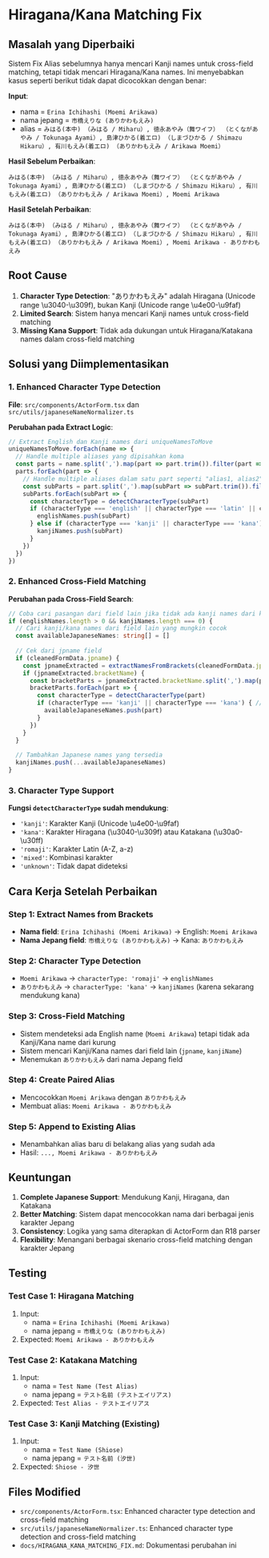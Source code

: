 # Hiragana/Kana Matching Fix

## Masalah yang Diperbaiki

Sistem Fix Alias sebelumnya hanya mencari Kanji names untuk cross-field matching, tetapi tidak mencari Hiragana/Kana names. Ini menyebabkan kasus seperti berikut tidak dapat dicocokkan dengan benar:

**Input**:
- nama = `Erina Ichihashi (Moemi Arikawa)`
- nama jepang = `市橋えりな (ありかわもえみ)`
- alias = `みはる(本中) （みはる / Miharu）, 徳永あやみ（舞ワイフ） （とくながあやみ / Tokunaga Ayami）, 島津ひかる(着エロ) （しまづひかる / Shimazu Hikaru）, 有川もえみ(着エロ) （ありかわもえみ / Arikawa Moemi）`

**Hasil Sebelum Perbaikan**:
```
みはる(本中) （みはる / Miharu）, 徳永あやみ（舞ワイフ） （とくながあやみ / Tokunaga Ayami）, 島津ひかる(着エロ) （しまづひかる / Shimazu Hikaru）, 有川もえみ(着エロ) （ありかわもえみ / Arikawa Moemi）, Moemi Arikawa
```

**Hasil Setelah Perbaikan**:
```
みはる(本中) （みはる / Miharu）, 徳永あやみ（舞ワイフ） （とくながあやみ / Tokunaga Ayami）, 島津ひかる(着エロ) （しまづひかる / Shimazu Hikaru）, 有川もえみ(着エロ) （ありかわもえみ / Arikawa Moemi）, Moemi Arikawa - ありかわもえみ
```

## Root Cause

1. **Character Type Detection**: "ありかわもえみ" adalah Hiragana (Unicode range \u3040-\u309f), bukan Kanji (Unicode range \u4e00-\u9faf)
2. **Limited Search**: Sistem hanya mencari Kanji names untuk cross-field matching
3. **Missing Kana Support**: Tidak ada dukungan untuk Hiragana/Katakana names dalam cross-field matching

## Solusi yang Diimplementasikan

### 1. **Enhanced Character Type Detection**

**File**: `src/components/ActorForm.tsx` dan `src/utils/japaneseNameNormalizer.ts`

**Perubahan pada Extract Logic**:
```typescript
// Extract English dan Kanji names dari uniqueNamesToMove
uniqueNamesToMove.forEach(name => {
  // Handle multiple aliases yang dipisahkan koma
  const parts = name.split(',').map(part => part.trim()).filter(part => part.length > 0)
  parts.forEach(part => {
    // Handle multiple aliases dalam satu part seperti "alias1, alias2"
    const subParts = part.split(',').map(subPart => subPart.trim()).filter(subPart => subPart.length > 0)
    subParts.forEach(subPart => {
      const characterType = detectCharacterType(subPart)
      if (characterType === 'english' || characterType === 'latin' || characterType === 'romaji') {
        englishNames.push(subPart)
      } else if (characterType === 'kanji' || characterType === 'kana') { // ✅ Added 'kana' support
        kanjiNames.push(subPart)
      }
    })
  })
})
```

### 2. **Enhanced Cross-Field Matching**

**Perubahan pada Cross-Field Search**:
```typescript
// Coba cari pasangan dari field lain jika tidak ada kanji names dari kurung
if (englishNames.length > 0 && kanjiNames.length === 0) {
  // Cari kanji/kana names dari field lain yang mungkin cocok
  const availableJapaneseNames: string[] = []
  
  // Cek dari jpname field
  if (cleanedFormData.jpname) {
    const jpnameExtracted = extractNamesFromBrackets(cleanedFormData.jpname)
    if (jpnameExtracted.bracketName) {
      const bracketParts = jpnameExtracted.bracketName.split(',').map(part => part.trim()).filter(part => part.length > 0)
      bracketParts.forEach(part => {
        const characterType = detectCharacterType(part)
        if (characterType === 'kanji' || characterType === 'kana') { // ✅ Added 'kana' support
          availableJapaneseNames.push(part)
        }
      })
    }
  }
  
  // Tambahkan Japanese names yang tersedia
  kanjiNames.push(...availableJapaneseNames)
}
```

### 3. **Character Type Support**

**Fungsi `detectCharacterType` sudah mendukung**:
- `'kanji'`: Karakter Kanji (Unicode \u4e00-\u9faf)
- `'kana'`: Karakter Hiragana (\u3040-\u309f) atau Katakana (\u30a0-\u30ff)
- `'romaji'`: Karakter Latin (A-Z, a-z)
- `'mixed'`: Kombinasi karakter
- `'unknown'`: Tidak dapat dideteksi

## Cara Kerja Setelah Perbaikan

### Step 1: Extract Names from Brackets
- **Nama field**: `Erina Ichihashi (Moemi Arikawa)` → English: `Moemi Arikawa`
- **Nama Jepang field**: `市橋えりな (ありかわもえみ)` → Kana: `ありかわもえみ`

### Step 2: Character Type Detection
- `Moemi Arikawa` → `characterType: 'romaji'` → `englishNames`
- `ありかわもえみ` → `characterType: 'kana'` → `kanjiNames` (karena sekarang mendukung kana)

### Step 3: Cross-Field Matching
- Sistem mendeteksi ada English name (`Moemi Arikawa`) tetapi tidak ada Kanji/Kana name dari kurung
- Sistem mencari Kanji/Kana names dari field lain (`jpname`, `kanjiName`)
- Menemukan `ありかわもえみ` dari nama Jepang field

### Step 4: Create Paired Alias
- Mencocokkan `Moemi Arikawa` dengan `ありかわもえみ`
- Membuat alias: `Moemi Arikawa - ありかわもえみ`

### Step 5: Append to Existing Alias
- Menambahkan alias baru di belakang alias yang sudah ada
- Hasil: `..., Moemi Arikawa - ありかわもえみ`

## Keuntungan

1. **Complete Japanese Support**: Mendukung Kanji, Hiragana, dan Katakana
2. **Better Matching**: Sistem dapat mencocokkan nama dari berbagai jenis karakter Jepang
3. **Consistency**: Logika yang sama diterapkan di ActorForm dan R18 parser
4. **Flexibility**: Menangani berbagai skenario cross-field matching dengan karakter Jepang

## Testing

### **Test Case 1: Hiragana Matching**
1. Input: 
   - nama = `Erina Ichihashi (Moemi Arikawa)`
   - nama jepang = `市橋えりな (ありかわもえみ)`
2. Expected: `Moemi Arikawa - ありかわもえみ`

### **Test Case 2: Katakana Matching**
1. Input:
   - nama = `Test Name (Test Alias)`
   - nama jepang = `テスト名前 (テストエイリアス)`
2. Expected: `Test Alias - テストエイリアス`

### **Test Case 3: Kanji Matching (Existing)**
1. Input:
   - nama = `Test Name (Shiose)`
   - nama jepang = `テスト名前 (汐世)`
2. Expected: `Shiose - 汐世`

## Files Modified

- `src/components/ActorForm.tsx`: Enhanced character type detection and cross-field matching
- `src/utils/japaneseNameNormalizer.ts`: Enhanced character type detection and cross-field matching
- `docs/HIRAGANA_KANA_MATCHING_FIX.md`: Dokumentasi perubahan ini
